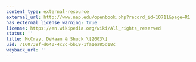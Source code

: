```yaml
---
content_type: external-resource
external_url: http://www.nap.edu/openbook.php?record_id=10711&page=R1
has_external_license_warning: true
license: https://en.wikipedia.org/wiki/All_rights_reserved
status: ''
title: McCray, DeHaan & Shuck \[2003\]
uid: 7160739f-d640-4c2c-bb19-1fa1ea85d18c
wayback_url: ''
---
```

